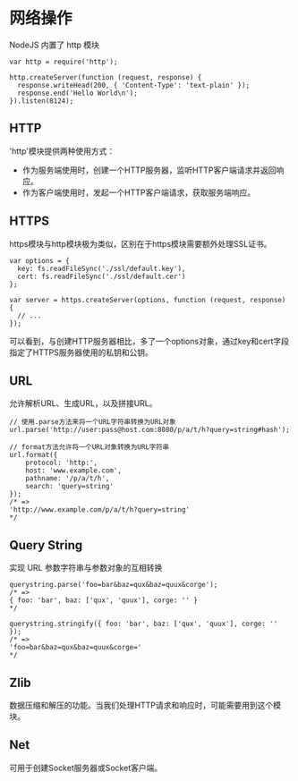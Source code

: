 # 网络操作

NodeJS 内置了 http 模块

```
var http = require('http');

http.createServer(function (request, response) {
  response.writeHead(200, { 'Content-Type': 'text-plain' });
  response.end('Hello World\n');
}).listen(8124);
```

## HTTP
'http'模块提供两种使用方式：
- 作为服务端使用时，创建一个HTTP服务器，监听HTTP客户端请求并返回响应。
- 作为客户端使用时，发起一个HTTP客户端请求，获取服务端响应。

## HTTPS
https模块与http模块极为类似，区别在于https模块需要额外处理SSL证书。
```
var options = {
  key: fs.readFileSync('./ssl/default.key'),
  cert: fs.readFileSync('./ssl/default.cer')
};

var server = https.createServer(options, function (request, response) {
  // ...
});
```
可以看到，与创建HTTP服务器相比，多了一个options对象，通过key和cert字段指定了HTTPS服务器使用的私钥和公钥。

## URL
允许解析URL、生成URL，以及拼接URL。
```
// 使用.parse方法来将一个URL字符串转换为URL对象
url.parse('http://user:pass@host.com:8080/p/a/t/h?query=string#hash');

// format方法允许将一个URL对象转换为URL字符串
url.format({
    protocol: 'http:',
    host: 'www.example.com',
    pathname: '/p/a/t/h',
    search: 'query=string'
});
/* =>
'http://www.example.com/p/a/t/h?query=string'
*/
```

## Query String
实现 URL 参数字符串与参数对象的互相转换
```
querystring.parse('foo=bar&baz=qux&baz=quux&corge');
/* =>
{ foo: 'bar', baz: ['qux', 'quux'], corge: '' }
*/

querystring.stringify({ foo: 'bar', baz: ['qux', 'quux'], corge: '' });
/* =>
'foo=bar&baz=qux&baz=quux&corge='
*/
```

## Zlib
数据压缩和解压的功能。当我们处理HTTP请求和响应时，可能需要用到这个模块。

## Net
可用于创建Socket服务器或Socket客户端。